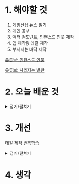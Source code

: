 
# 1. 해야할 것

1. 게임산업 뉴스 읽기 
2. 개인 공부
3. 액터 컴포넌트, 인핸스드 인풋 제작
4. 맵 제작용 데칼 제작
5. 부서지는 바닥 제작

[유튜브: 인핸스드 인풋](https://youtu.be/CYiHNbAIp4s?si=rm_ulnxFw8Ha4w8N)

[유튜브: 사라지는 발판](https://youtu.be/H26jk61itTg?si=J5h85sYpX2e-QDTg)


# 2. 오늘 배운 것

<details>
<summary>접기/펼치기</summary>

## 액터 컴포넌트 역기획
### 대상 물체
1. 트리거 박스에 오버랩
2. 트리거 박스에 오버랩 된 액터를 변수로 세팅
3. 월드 로테이션 설정 > find look at rotation > 위젯, 액터 설정
4. 부울변수:내부 참
5. is valid 에서 액터 컴포넌트가 있는지 없는지 확인 > 없으면 ADD 액터 컴포넌트를 액터에 추가
6. 리턴 밸류
---
1. 위젯 액터를 변수로 세팅
2. 위젯 액터 생성
3. 위젯 보이게하기
4. is valid 위젯에서 부울변수:힌트 거짓 일 때, 애니메이션 재생:타겟 팝업하고 부울변수:힌트를 참으로 변경

<img width="1494" height="380" alt="image" src="https://github.com/user-attachments/assets/1020c4e2-562c-43c3-96eb-db331ed87794" />

****
1. 트리거 박스에 떨어질때
2. 떨어진 액터가 부울변수:활성 참이면, 부울변수:활성을 거짓으로 변경 / 부울변수: 활성이 거짓이면, 부울변수:내부를 거짓으로 변경
3. is valid에서 위젯이 유효한 상태에서 부울변수:힌트가 참이면 애니메이션 정상 재생하고 부울변수: 힌트를 거짓으로 변경 / 부울변수:힌트가 거짓이면 위젯 제거하고 위젯 visibility를 거짓으로 변경
4. 액터 컴포넌트가 유효하면 컴포넌트 제거

<img width="1528" height="449" alt="image" src="https://github.com/user-attachments/assets/063571c1-b3fc-4850-9d31-d53c87426677" />

<img width="1509" height="383" alt="image" src="https://github.com/user-attachments/assets/ea4508ff-86cb-4682-8f60-d75f2db7807b" />

****
1. 상호작용
2. 부울변수:내부가 참이면, 부울변수:활성을 참으로 변경
3. 위젯이 유효하고 부울변수:힌트가 참이면, 애니메이션 거꾸로 실행하고 부울변수:힌트를 거짓으로 설정한다
4. 위젯을 부모에게서 지우고

<img width="1512" height="500" alt="image" src="https://github.com/user-attachments/assets/5c9e326c-b5cf-4daf-879f-9d28e2c717a9" />

<img width="1116" height="375" alt="image" src="https://github.com/user-attachments/assets/7b96bdea-1a14-4ff9-ab43-275bc99c5a68" />

<img width="1473" height="708" alt="image" src="https://github.com/user-attachments/assets/307429fd-7835-4ab7-aeeb-45104ced6c4a" />

### 액터 컴포넌트
<img width="1104" height="835" alt="image" src="https://github.com/user-attachments/assets/3dcbc9ff-ad54-4d15-a039-1a5df79ab859" />

<img width="568" height="878" alt="image" src="https://github.com/user-attachments/assets/c2c2bee6-68b8-44a0-89ea-923e8d14b7f0" />

****
## 액터 컴포넌트 인터랙트
<img width="805" height="843" alt="image" src="https://github.com/user-attachments/assets/d74ee102-7254-490e-85cd-226861fd4e1d" />



****
## 타임어택 발판
### 머티리얼 M_Bright
<img width="448" height="381" alt="image" src="https://github.com/user-attachments/assets/425a5646-9830-4b6b-afd5-048d4d7ccf63" />

<img width="465" height="423" alt="image" src="https://github.com/user-attachments/assets/40f12fbd-16b1-4b29-8ab5-f10b494ba20c" />

### 플랫폼 BP_Platform
<img width="778" height="496" alt="image" src="https://github.com/user-attachments/assets/6d3198fd-6e07-4a19-831a-8264a543035a" />

<img width="1048" height="233" alt="image" src="https://github.com/user-attachments/assets/b7bb0cdc-356d-471a-94f6-d03346b20b97" />

<img width="1110" height="303" alt="image" src="https://github.com/user-attachments/assets/f30534af-f3c9-4bca-8b07-4ce640ac5088" />



</details>




# 3. 개선

데칼 제작 반복학습

<details>
<summary>접기/펼치기</summary>

## 맵 덮어쓰기용 데칼 제작
<img width="807" height="481" alt="image" src="https://github.com/user-attachments/assets/855236c3-bb52-4955-9f04-434dc663a011" />

<img width="388" height="399" alt="image" src="https://github.com/user-attachments/assets/aa7d46fe-c9e9-4bc4-b4c5-225205065b6c" />

<img width="260" height="108" alt="image" src="https://github.com/user-attachments/assets/b8c1bf41-935e-4d06-92fd-0372a8d5230c" />


</details>



# 4. 생각


